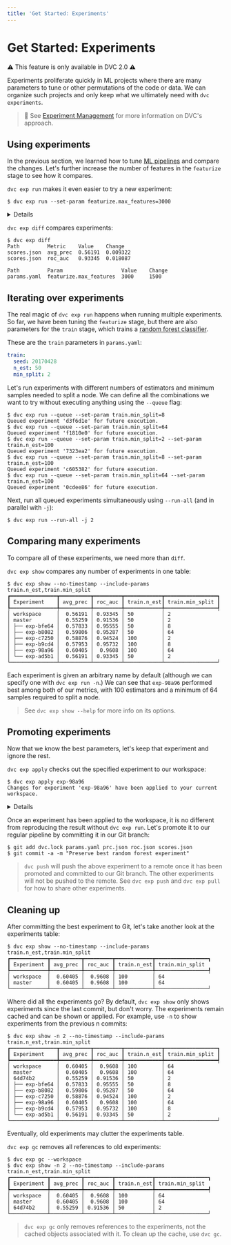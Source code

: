 ```yaml
---
title: 'Get Started: Experiments'
---
```


# Get Started: Experiments

⚠️ This feature is only available in DVC 2.0 ⚠️

<abbr>Experiments</abbr> proliferate quickly in ML projects where there are many parameters
to tune or other permutations of the code or data. We can organize such projects
and only keep what we ultimately need with `dvc experiments`.

> 📖 See [Experiment Management](/doc/user-guide/experiment-management) for more
> information on DVC's approach.

## Using experiments

In the previous section, we learned how to tune
[ML pipelines](/doc/tutorials/get-started/ml-pipeline) and compare the changes.
Let's further increase the number of features in the `featurize` stage to see
how it compares.

`dvc exp run` makes it even easier to try a new experiment:

```dvc
$ dvc exp run --set-param featurize.max_features=3000
```

<details>

### 💡 Expand to see what this command does.

`dvc exp run` is similar to `dvc repro` but with some added conveniences for
running experiments. The `--set-param` (or `-S`) flag sets the values for
[parameters](/doc/command-reference/params) as a shortcut to editing
`params.yaml`.

Check that the `featurize.max_features` value has been updated in `params.yaml`:

```diff
 featurize:
-  max_features: 1500
+  max_features: 3000
```

Any edits to dependencies (parameters, source code, data) will be reflected in
the experiment run.

</details>

`dvc exp diff` compares experiments:

```dvc
$ dvc exp diff
Path         Metric    Value    Change
scores.json  avg_prec  0.56191  0.009322
scores.json  roc_auc   0.93345  0.018087

Path         Param                   Value    Change
params.yaml  featurize.max_features  3000     1500
```

## Iterating over experiments

The real magic of `dvc exp run` happens when running multiple experiments. So
far, we have been tuning the `featurize` stage, but there are also parameters
for the `train` stage, which trains a
[random forest classifier](https://scikit-learn.org/stable/modules/generated/sklearn.ensemble.RandomForestClassifier.html).

These are the `train` parameters in `params.yaml`:

```yaml
train:
  seed: 20170428
  n_est: 50
  min_split: 2
```

Let's run experiments with different numbers of estimators and minimum samples
needed to split a node. We can define all the combinations we want to try
without executing anything using the `--queue` flag:

```dvc
$ dvc exp run --queue --set-param train.min_split=8
Queued experiment 'd3f6d1e' for future execution.
$ dvc exp run --queue --set-param train.min_split=64
Queued experiment 'f1810e0' for future execution.
$ dvc exp run --queue --set-param train.min_split=2 --set-param train.n_est=100
Queued experiment '7323ea2' for future execution.
$ dvc exp run --queue --set-param train.min_split=8 --set-param train.n_est=100
Queued experiment 'c605382' for future execution.
$ dvc exp run --queue --set-param train.min_split=64 --set-param train.n_est=100
Queued experiment '0cdee86' for future execution.
```

Next, run all queued experiments simultaneously using `--run-all` (and in
parallel with `-j`):

```dvc
$ dvc exp run --run-all -j 2
```

## Comparing many experiments

To compare all of these experiments, we need more than `diff`.

`dvc exp show` compares any number of experiments in one table:

```dvc
$ dvc exp show --no-timestamp --include-params train.n_est,train.min_split
┏━━━━━━━━━━━━━━━┳━━━━━━━━━━┳━━━━━━━━━┳━━━━━━━━━━━━┳━━━━━━━━━━━━━━━━━┓
┃ Experiment    ┃ avg_prec ┃ roc_auc ┃ train.n_est┃ train.min_split ┃
┡━━━━━━━━━━━━━━━╇━━━━━━━━━━╇━━━━━━━━━╇━━━━━━━━━━━━╇━━━━━━━━━━━━━━━━━┩
│ workspace     │  0.56191 │ 0.93345 │ 50         │ 2
│ master        │  0.55259 │ 0.91536 │ 50         │ 2
│ ├── exp-bfe64 │  0.57833 │ 0.95555 │ 50         │ 8
│ ├── exp-b8082 │  0.59806 │ 0.95287 │ 50         │ 64
│ ├── exp-c7250 │  0.58876 │ 0.94524 │ 100        │ 2
│ ├── exp-b9cd4 │  0.57953 │ 0.95732 │ 100        │ 8
│ ├── exp-98a96 │  0.60405 │  0.9608 │ 100        │ 64
│ └── exp-ad5b1 │  0.56191 │ 0.93345 │ 50         │ 2
└───────────────┴──────────┴─────────┴────────────┴─────────────────┘
```

Each experiment is given an arbitrary name by default (although we can specify
one with `dvc exp run -n`.) We can see that `exp-98a96` performed best among
both of our metrics, with 100 estimators and a minimum of 64 samples required to
split a node.

> See `dvc exp show --help` for more info on its options.

## Promoting experiments

Now that we know the best parameters, let's keep that experiment and ignore the
rest.

`dvc exp apply` checks out the specified experiment to our workspace:

```dvc
$ dvc exp apply exp-98a96
Changes for experiment 'exp-98a96' have been applied to your current workspace.
```

<details>

### 💡 Expand to see what this command does.

`dvc exp apply` is similar to `dvc checkout` but it works with experiments that
have not been manually committed to the Git repo. DVC tracks everything in the
pipeline for each experiment (parameters, metrics, dependencies, and outputs)
and can later retrieve it as needed.

Check that `scores.json` reflects the scores in the table above:

```json
{ "avg_prec": 0.6040544652105823, "roc_auc": 0.9608017142900953 }
```

</details>

Once an experiment has been applied to the workspace, it is no different from
reproducing the result without `dvc exp run`. Let's promote it to our regular
pipeline by committing it in our Git branch:

```dvc
$ git add dvc.lock params.yaml prc.json roc.json scores.json
$ git commit -a -m "Preserve best random forest experiment"
```

> `dvc push` will push the above experiment to a remote once it has been
> promoted and committed to our Git branch. The other experiments will not be
> pushed to the remote. See `dvc exp push` and `dvc exp pull` for how to share
> other experiments.

## Cleaning up

After committing the best experiment to Git, let's take another look at the
experiments table:

```dvc
$ dvc exp show --no-timestamp --include-params train.n_est,train.min_split
┏━━━━━━━━━━━━┳━━━━━━━━━━┳━━━━━━━━━┳━━━━━━━━━━━━┳━━━━━━━━━━━━━━━━━┓
┃ Experiment ┃ avg_prec ┃ roc_auc ┃ train.n_est┃ train.min_split
┡━━━━━━━━━━━━╇━━━━━━━━━━╇━━━━━━━━━╇━━━━━━━━━━━━╇━━━━━━━━━━━━━━━━━┩
│ workspace  │  0.60405 │  0.9608 │ 100        │ 64
│ master     │  0.60405 │  0.9608 │ 100        │ 64
└────────────┴──────────┴─────────┴────────────┴─────────────────┘
```

Where did all the experiments go? By default, `dvc exp show` only shows
experiments since the last commit, but don't worry. The experiments remain
cached and can be shown or applied. For example, use `-n` to show experiments
from the previous n commits:

```dvc
$ dvc exp show -n 2 --no-timestamp --include-params train.n_est,train.min_split
┏━━━━━━━━━━━━━━━┳━━━━━━━━━━┳━━━━━━━━━┳━━━━━━━━━━━━┳━━━━━━━━━━━━━━━━━┓
┃ Experiment    ┃ avg_prec ┃ roc_auc ┃ train.n_est┃ train.min_split ┃
┡━━━━━━━━━━━━━━━╇━━━━━━━━━━╇━━━━━━━━━╇━━━━━━━━━━━━╇━━━━━━━━━━━━━━━━━┩
│ workspace     │  0.60405 │  0.9608 │ 100        │ 64
│ master        │  0.60405 │  0.9608 │ 100        │ 64
│ 64d74b2       │  0.55259 │ 0.91536 │ 50         │ 2
│ ├── exp-bfe64 │  0.57833 │ 0.95555 │ 50         │ 8
│ ├── exp-b8082 │  0.59806 │ 0.95287 │ 50         │ 64
│ ├── exp-c7250 │  0.58876 │ 0.94524 │ 100        │ 2
│ ├── exp-98a96 │  0.60405 │  0.9608 │ 100        │ 64
│ ├── exp-b9cd4 │  0.57953 │ 0.95732 │ 100        │ 8
│ └── exp-ad5b1 │  0.56191 │ 0.93345 │ 50         │ 2
└───────────────┴──────────┴─────────┴────────────┴─────────────────┘
```

Eventually, old experiments may clutter the experiments table.

`dvc exp gc` removes all references to old experiments:

```dvc
$ dvc exp gc --workspace
$ dvc exp show -n 2 --no-timestamp --include-params train.n_est,train.min_split
┏━━━━━━━━━━━━┳━━━━━━━━━━┳━━━━━━━━━┳━━━━━━━━━━━━┳━━━━━━━━━━━━━━━━━┓
┃ Experiment ┃ avg_prec ┃ roc_auc ┃ train.n_est┃ train.min_split
┡━━━━━━━━━━━━╇━━━━━━━━━━╇━━━━━━━━━╇━━━━━━━━━━━━╇━━━━━━━━━━━━━━━━━┩
│ workspace  │  0.60405 │  0.9608 │ 100        │ 64
│ master     │  0.60405 │  0.9608 │ 100        │ 64
│ 64d74b2    │  0.55259 │ 0.91536 │ 50         │ 2
└────────────┴──────────┴─────────┴────────────┴─────────────────┘
```

> `dvc exp gc` only removes references to the experiments, not the cached
> objects associated with it. To clean up the cache, use `dvc gc`.

